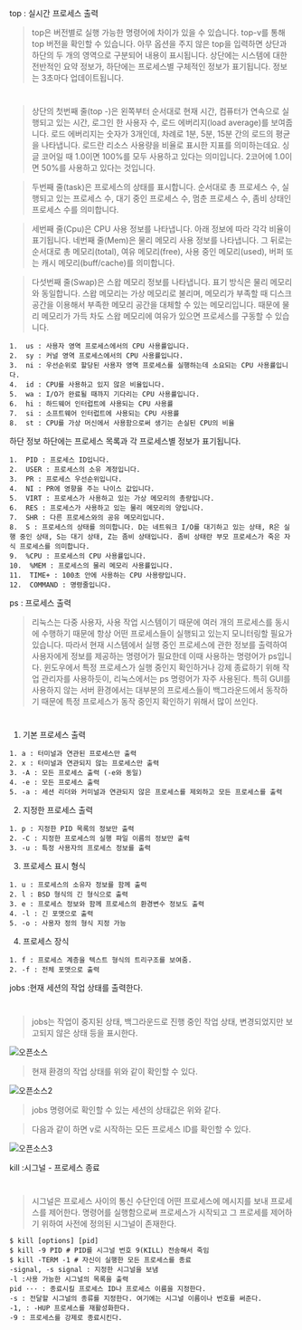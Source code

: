 top : 실시간 프로세스 출력
>top은 버전별로 실행 가능한 명령어에 차이가 있을 수 있습니다. top-v를 통해 top 버전을 확인할 수 있습니다. 아무 옵션을 주지 않은 top을 입력하면 상단과 하단의 두 개의 영역으로 구분되어 내용이 표시됩니다. 상단에는 시스템에 대한 전반적인 요약 정보가, 하단에는 프로세스별 구체적인 정보가 표기됩니다. 정보는 3초마다 업데이트됩니다.
#
>상단의 첫번째 줄(top -)은 왼쪽부터 순서대로 현재 시간, 컴퓨터가 연속으로 실행되고 있는 시간, 로그인 한 사용자 수, 로드 에버리지(load average)를 보여줍니다. 로드 에버리지는 숫자가 3개인데, 차례로 1분, 5분, 15분 간의 로드의 평균을 나타냅니다. 로드란 리소스 사용량을 비율로 표시한 지표를 의미하는데요.
싱글 코어일 때 1.0이면 100%를 모두 사용하고 있다는 의미입니다. 2코어에 1.0이면 50%를 사용하고 있다는 것입니다.

>두번째 줄(task)은 프로세스의 상태를 표시합니다. 순서대로 총 프로세스 수, 실행되고 있는 프로세스 수, 대기 중인 프로세스 수, 멈춘 프로세스 수, 좀비 상태인 프로세스 수를 의미합니다.

>세번째 줄(Cpu)은 CPU 사용 정보를 나타냅니다. 아래 정보에 따라 각각 비율이 표기됩니다. 
>네번째 줄(Mem)은 물리 메모리 사용 정보를 나타냅니다. 그 뒤로는 순서대로 총 메모리(total), 여유 메모리(free), 사용 중인 메모리(used), 버퍼 또는 캐시 메모리(buff/cache)를 의미합니다.

>다섯번째 줄(Swap)은 스왑 메모리 정보를 나타냅니다. 표기 방식은 물리 메모리와 동일합니다. 스왑 메모리는 가상 메모리로 불리며, 메모리가 부족할 때 디스크 공간을 이용해서 부족한 메모리 공간을 대체할 수 있는 메모리입니다. 
때문에 물리 메모리가 가득 차도 스왑 메모리에 여유가 있으면 프로세스를 구동할 수 있습니다.
```
1.  us : 사용자 영역 프로세스에서의 CPU 사용률입니다.
2.  sy : 커널 영역 프로세스에서의 CPU 사용률입니다.
3.  ni : 우선순위로 할당된 사용자 영역 프로세스를 실행하는데 소요되는 CPU 사용률입니다.
4.  id : CPU를 사용하고 있지 않은 비율입니다.
5.  wa : I/O가 완료될 때까지 기다리는 CPU 사용률입니다.
6.  hi : 하드웨어 인터럽트에 사용되는 CPU 사용률
7.  si : 소프트웨어 인터럽트에 사용되는 CPU 사용률
8.  st : CPU를 가상 머신에서 사용함으로써 생기는 손실된 CPU의 비율
```
하단 정보
하단에는 프로세스 목록과 각 프로세스별 정보가 표기됩니다.
```
1.  PID : 프로세스 ID입니다.
2.  USER : 프로세스의 소유 계정입니다.
3.  PR : 프로세스 우선순위입니다.
4.  NI : PR에 영향을 주는 나이스 값입니다.
5.  VIRT : 프로세스가 사용하고 있는 가상 메모리의 총량입니다.
6.  RES : 프로세스가 사용하고 있는 물리 메모리의 양입니다.
7.  SHR : 다른 프로세스와의 공유 메모리입니다.
8.  S : 프로세스의 상태를 의미합니다. D는 네트워크 I/O를 대기하고 있는 상태, R은 실행 중인 상태, S는 대기 상태, Z는 좀비 상태입니다. 좀비 상태란 부모 프로세스가 죽은 자식 프로세스를 의미합니다.
9.  %CPU : 프로세스의 CPU 사용률입니다.
10.  %MEM : 프로세스의 물리 메모리 사용률입니다.
11.  TIME+ : 100초 안에 사용하는 CPU 사용량입니다.
12.  COMMAND : 명령줄입니다.
```  
ps : 프로세스 출력
>리눅스는 다중 사용자, 사용 작업 시스템이기 때문에 여러 개의 프로세스를 동시에 수행하기 때문에 항상 어떤 프로세스들이 실행되고 있는지 모니터링할 필요가 있습니다.
따라서 현재 시스템에서 실행 중인 프로세스에 관한 정보를 출력하여 사용자에게 정보를 제공하는 명령어가 필요한데 이때 사용하는 명령어가 ps입니다.
윈도우에서 특정 프로세스가 실행 중인지 확인하거나 강제 종료하기 위해 작업 관리자를 사용하듯이, 리눅스에서는 ps 명령어가 자주 사용된다.
특히 GUI를 사용하지 않는 서버 환경에서는 대부분의 프로세스들이 백그라운드에서 동작하기 때문에 특정 프로세스가 동작 중인지 확인하기 위해서 많이 쓰인다.
#
1. 기본 프로세스 출력
```
1. a : 터미널과 연관된 프로세스만 출력
2. x : 터미널과 연관되지 않는 프로세스만 출력
3. -A : 모든 프로세스 출력 (-e와 동일)
4. -e : 모든 프로세스 출력
5. -a : 세션 리더와 커미널과 연관되지 않은 프로세스를 제외하고 모든 프로세스를 출력
```
2. 지정한 프로세스 출력
```
1. p : 지정한 PID 목록의 정보만 출력
2. -C : 지정한 프로세스의 실행 파일 이름의 정보만 출력
3. -u : 특정 사용자의 프로세스 정보를 출력
```
3. 프로세스 표시 형식
```
1. u : 프로세스의 소유자 정보를 함께 출력
2. l : BSD 형식의 긴 형식으로 출력
3. e : 프로세스 정보와 함께 프로세스의 환경변수 정보도 출력
4. -l : 긴 포맷으로 출력
5. -o : 사용자 정의 형식 지정 가능
```
4. 프로세스 장식
```
1. f : 프로세스 계층을 텍스트 형식의 트리구조를 보여줌.
2. -f : 전체 포맷으로 출력
```
jobs :현재 세션의 작업 상태를 출력한다.
#
>jobs는 작업이 중지된 상태, 백그라운드로 진행 중인 작업 상태, 변경되었지만 보고되지 않은 상태 등을 표시한다.

![오픈소스](https://github.com/jerry0579/README/assets/166896121/5adbe915-5aeb-4e5f-ab7f-efdc3e8102d7)


>현재 환경의 작업 상태를 위와 같이 확인할 수 있다.

![오픈소스2](https://github.com/jerry0579/read.me/assets/166896121/283ff626-e2b4-44a7-bd4a-d6e08f9028c8)
>jobs 명령어로 확인할 수 있는 세션의 상태값은 위와 같다.


>다음과 같이 하면 v로 시작하는 모든 프로세스 ID를 확인할 수 있다.

![오픈소스3](https://github.com/jerry0579/read.me/assets/166896121/1e7fc369-74ae-4ec2-9701-dc38a39487cb)

 
kill :시그널 - 프로세스 종료
#
>시그널은 프로세스 사이의 통신 수단인데 어떤 프로세스에 메시지를 보내 프로세스를 제어한다.
명령어를 실행함으로써 프로세스가 시작되고 그 프로세를 제어하기 위하여 사전에 정의된 시그널이 존재한다.
```
$ kill [options] [pid]
$ kill -9 PID # PID를 시그널 번호 9(KILL) 전송해서 죽임
$ kill -TERM -1 # 자신이 실행한 모든 프로세스를 종료
-signal, -s signal : 지정한 시그널을 보냄
-l :사용 가능한 시그널의 목록을 출력
pid ··· : 종료시킬 프로세스 ID나 프로세스 이름을 지정한다.
-s : 전달할 시그널의 종류를 지정한다. 여기에는 시그널 이름이나 번호를 써준다.
-1, : -HUP 프로세스를 재활성화한다.
-9 : 프로세스를 강제로 종료시킨다.
```
